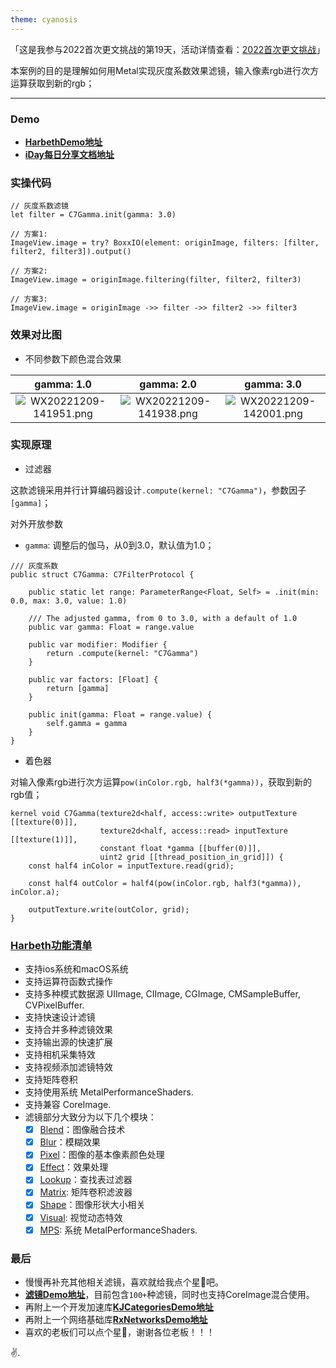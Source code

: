 ```yaml
---
theme: cyanosis
---
```

「这是我参与2022首次更文挑战的第19天，活动详情查看：[2022首次更文挑战](https://juejin.cn/post/7162096952883019783?utm_source=push&utm_medium=web&utm_campaign=jinshijihua02)」

本案例的目的是理解如何用Metal实现灰度系数效果滤镜，输入像素rgb进行次方运算获取到新的rgb；

---

### Demo

- [**HarbethDemo地址**](https://github.com/yangKJ/Harbeth)
- [**iDay每日分享文档地址**](https://github.com/yangKJ/iDay)

### 实操代码

```
// 灰度系数滤镜
let filter = C7Gamma.init(gamma: 3.0)

// 方案1:
ImageView.image = try? BoxxIO(element: originImage, filters: [filter, filter2, filter3]).output()

// 方案2:
ImageView.image = originImage.filtering(filter, filter2, filter3)

// 方案3:
ImageView.image = originImage ->> filter ->> filter2 ->> filter3
```

### 效果对比图

- 不同参数下颜色混合效果

|gamma: 1.0|gamma: 2.0|gamma: 3.0|
|:-:|:-:|:-:|
|![WX20221209-141951.png](https://p9-juejin.byteimg.com/tos-cn-i-k3u1fbpfcp/08d3d2b3e7cc4407a96446b84f8d4c2a~tplv-k3u1fbpfcp-watermark.image?)|![WX20221209-141938.png](https://p6-juejin.byteimg.com/tos-cn-i-k3u1fbpfcp/0ce8111442554390b50e346dd224776a~tplv-k3u1fbpfcp-watermark.image?)|![WX20221209-142001.png](https://p1-juejin.byteimg.com/tos-cn-i-k3u1fbpfcp/b03dcc53f3ac43a185d9ef01f79b366a~tplv-k3u1fbpfcp-watermark.image?)|

### 实现原理

- 过滤器

这款滤镜采用并行计算编码器设计`.compute(kernel: "C7Gamma")`，参数因子`[gamma]`；

对外开放参数
- `gamma`: 调整后的伽马，从0到3.0，默认值为1.0；

```
/// 灰度系数
public struct C7Gamma: C7FilterProtocol {
    
    public static let range: ParameterRange<Float, Self> = .init(min: 0.0, max: 3.0, value: 1.0)
    
    /// The adjusted gamma, from 0 to 3.0, with a default of 1.0
    public var gamma: Float = range.value
    
    public var modifier: Modifier {
        return .compute(kernel: "C7Gamma")
    }
    
    public var factors: [Float] {
        return [gamma]
    }
    
    public init(gamma: Float = range.value) {
        self.gamma = gamma
    }
}
```

- 着色器

对输入像素rgb进行次方运算`pow(inColor.rgb, half3(*gamma))`，获取到新的rgb值； 

```
kernel void C7Gamma(texture2d<half, access::write> outputTexture [[texture(0)]],
                    texture2d<half, access::read> inputTexture [[texture(1)]],
                    constant float *gamma [[buffer(0)]],
                    uint2 grid [[thread_position_in_grid]]) {
    const half4 inColor = inputTexture.read(grid);
    
    const half4 outColor = half4(pow(inColor.rgb, half3(*gamma)), inColor.a);
    
    outputTexture.write(outColor, grid);
}
```

### [Harbeth功能清单](https://github.com/yangKJ/Harbeth)

- 支持ios系统和macOS系统
- 支持运算符函数式操作
- 支持多种模式数据源 UIImage, CIImage, CGImage, CMSampleBuffer, CVPixelBuffer.
- 支持快速设计滤镜
- 支持合并多种滤镜效果
- 支持输出源的快速扩展
- 支持相机采集特效
- 支持视频添加滤镜特效
- 支持矩阵卷积
- 支持使用系统 MetalPerformanceShaders.
- 支持兼容 CoreImage.
- 滤镜部分大致分为以下几个模块：
   - [x] [Blend](https://github.com/yangKJ/Harbeth/tree/master/Sources/Compute/Blend)：图像融合技术
   - [x] [Blur](https://github.com/yangKJ/Harbeth/tree/master/Sources/Compute/Blur)：模糊效果
   - [x] [Pixel](https://github.com/yangKJ/Harbeth/tree/master/Sources/Compute/ColorProcess)：图像的基本像素颜色处理
   - [x] [Effect](https://github.com/yangKJ/Harbeth/tree/master/Sources/Compute/Effect)：效果处理
   - [x] [Lookup](https://github.com/yangKJ/Harbeth/tree/master/Sources/Compute/Lookup)：查找表过滤器
   - [x] [Matrix](https://github.com/yangKJ/Harbeth/tree/master/Sources/Compute/Matrix): 矩阵卷积滤波器
   - [x] [Shape](https://github.com/yangKJ/Harbeth/tree/master/Sources/Compute/Shape)：图像形状大小相关
   - [x] [Visual](https://github.com/yangKJ/Harbeth/tree/master/Sources/Compute/Visual): 视觉动态特效
   - [x] [MPS](https://github.com/yangKJ/Harbeth/tree/master/Sources/Compute/MPS): 系统 MetalPerformanceShaders.

### 最后

- 慢慢再补充其他相关滤镜，喜欢就给我点个星🌟吧。
- [**滤镜Demo地址**](https://github.com/yangKJ/Harbeth)，目前包含`100+`种滤镜，同时也支持CoreImage混合使用。
- 再附上一个开发加速库[**KJCategoriesDemo地址**](https://github.com/yangKJ/KJCategories)
- 再附上一个网络基础库[**RxNetworksDemo地址**](https://github.com/yangKJ/RxNetworks)
- 喜欢的老板们可以点个星🌟，谢谢各位老板！！！

✌️.
